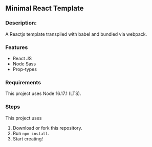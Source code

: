 ## Minimal React Template
### Description:
A Reactjs template transpiled with babel and bundled via webpack.

### Features
- React JS
- Node Sass
- Prop-types

### Requirements
This project uses Node 16.17.1 (LTS).

### Steps
This project uses 
1. Download or fork this repository.
2. Run `npm install`.
3. Start creating!
